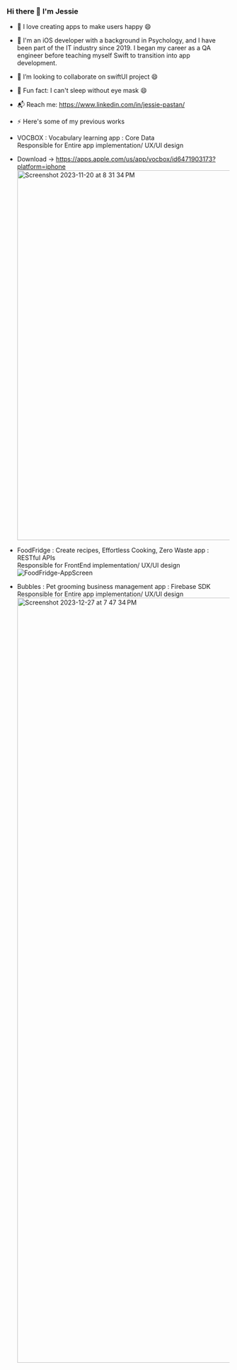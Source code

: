 ### Hi there 👋 I'm Jessie
- 🔭 I love creating apps to make users happy 😄
- 🌱 I'm an iOS developer with a background in Psychology, and I have been part of the IT industry since 2019. I began my career as a QA engineer before teaching myself Swift to transition into app development.
- 👯 I’m looking to collaborate on swiftUI project 😄
- 👻 Fun fact: I can't sleep without eye mask 😄
- 📬 Reach me: https://www.linkedin.com/in/jessie-pastan/
- ⚡ Here's some of my previous works
- VOCBOX : Vocabulary learning app : Core Data  
Responsible for Entire app implementation/ UX/UI design
- Download -> https://apps.apple.com/us/app/vocbox/id6471903173?platform=iphone
  <img width="835" alt="Screenshot 2023-11-20 at 8 31 34 PM" src="https://github.com/jessie-pastan/jessie-pastan/assets/116131795/9644ac08-a2bc-41aa-aed9-8d7569a675a7">

- FoodFridge : Create recipes, Effortless Cooking, Zero Waste app : RESTful APIs  
Responsible for FrontEnd implementation/ UX/UI design
  ![FoodFridge-AppScreen](https://github.com/jessie-pastan/jessie-pastan/assets/116131795/5ed2c0d4-11c7-4b78-8bae-fe7869e85349)
  
- Bubbles : Pet grooming business management app : Firebase SDK  
Responsible for Entire app implementation/ UX/UI design
  <img width="1727" alt="Screenshot 2023-12-27 at 7 47 34 PM" src="https://github.com/jessie-pastan/jessie-pastan/assets/116131795/37d60c35-86a4-43f5-ae4b-88a237e98e2f">  




  
<!--
**jessie-pastan/jessie-pastan** is a ✨ _special_ ✨ repository because its `README.md` (this file) appears on your GitHub profile.

Here are some ideas to get you started:

- 🔭 I’m currently working on ...
- 🌱 I’m currently learning ...
- 👯 I’m looking to collaborate on ...
- 🤔 I’m looking for help with ...
- 💬 Ask me about ...
- 📫 How to reach me: ...
- 😄 Pronouns: ...
- ⚡ Fun fact: ...
-->
